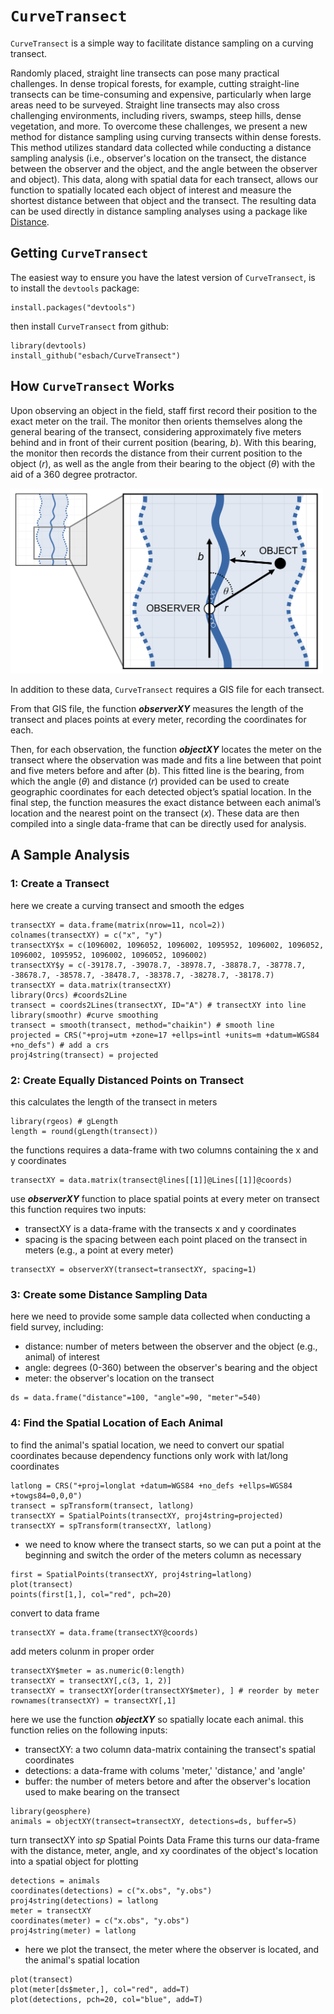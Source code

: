 # `CurveTransect`
`CurveTransect` is a simple way to facilitate distance sampling on a curving transect. 

Randomly placed, straight line transects can pose many practical challenges. In dense tropical forests, for example, cutting straight-line transects can be time-consuming and expensive, particularly when large areas need to be surveyed. Straight line transects may also cross challenging environments, including rivers, swamps, steep hills, dense vegetation, and more. To overcome these challenges, we present a new method for distance sampling using curving transects within dense forests. This method utilizes standard data collected while conducting a distance sampling analysis (i.e., observer's location on the transect, the distance between the observer and the object, and the angle between the observer and object). This data, along with spatial data for each transect, allows our function to spatially located each object of interest and measure the shortest distance between that object and the transect. The resulting data can be used directly in distance sampling analyses using a package like [Distance](https://github.com/cran/Distance/blob/master/README.md).

## Getting `CurveTransect`

The easiest way to ensure you have the latest version of `CurveTransect`, is to install the `devtools` package:
```
install.packages("devtools")
```
then install `CurveTransect` from github:
```
library(devtools)
install_github("esbach/CurveTransect")
```

## How `CurveTransect` Works

Upon observing an object in the field, staff first record their position to the exact meter on the trail. The monitor then orients themselves along the general bearing of the transect, considering approximately five meters behind and in front of their current position (bearing, *b*). With this bearing, the monitor then records the distance from their current position to the object (*r*), as well as the angle from their bearing to the object (*θ*) with the aid of a 360 degree protractor. 

<img src="https://github.com/esbach/CurveTransect/blob/main/Figures/Figure.jpg" width="500" />

In addition to these data, `CurveTransect` requires a GIS file for each transect. 

From that GIS file, the function ***observerXY*** measures the length of the transect and places points at every meter, recording the coordinates for each. 

Then, for each observation, the function ***objectXY*** locates the meter on the transect where the observation was made and fits a line between that point and five meters before and after (*b*). This fitted line is the bearing, from which the angle (*θ*) and distance (*r*) provided can be used to create geographic coordinates for each detected object’s spatial location. In the final step, the function measures the exact distance between each animal’s location and the nearest point on the transect (*x*). These data are then compiled into a single data-frame that can be directly used for analysis.

## A Sample Analysis

### 1: Create a Transect

here we create a curving transect and smooth the edges
```
transectXY = data.frame(matrix(nrow=11, ncol=2))
colnames(transectXY) = c("x", "y")
transectXY$x = c(1096002, 1096052, 1096002, 1095952, 1096002, 1096052, 1096002, 1095952, 1096002, 1096052, 1096002)
transectXY$y = c(-39178.7, -39078.7, -38978.7, -38878.7, -38778.7, -38678.7, -38578.7, -38478.7, -38378.7, -38278.7, -38178.7)
transectXY = data.matrix(transectXY)
library(Orcs) #coords2Line
transect = coords2Lines(transectXY, ID="A") # transectXY into line
library(smoothr) #curve smoothing
transect = smooth(transect, method="chaikin") # smooth line
projected = CRS("+proj=utm +zone=17 +ellps=intl +units=m +datum=WGS84 +no_defs") # add a crs
proj4string(transect) = projected
```

### 2: Create Equally Distanced Points on Transect

this calculates the length of the transect in meters
```
library(rgeos) # gLength
length = round(gLength(transect))
```

the functions requires a data-frame with two columns containing the x and y coordinates
```
transectXY = data.matrix(transect@lines[[1]]@Lines[[1]]@coords)
```

use ***observerXY*** function to place spatial points at every meter on transect
this function requires two inputs: 
- transectXY is a data-frame with the transects x and y coordinates
- spacing is the spacing between each point placed on the transect in meters (e.g., a point at every meter)
```
transectXY = observerXY(transect=transectXY, spacing=1)
```

### 3: Create some Distance Sampling Data
here we need to provide some sample data collected when conducting a field survey, including:
- distance: number of meters between the observer and the object (e.g., animal) of interest
- angle: degrees (0-360) between the observer's bearing and the object
- meter: the observer's location on the transect
```
ds = data.frame("distance"=100, "angle"=90, "meter"=540)
```

### 4: Find the Spatial Location of Each Animal

to find the animal's spatial location, we need to convert our spatial coordinates because dependency functions only work with lat/long coordinates
```
latlong = CRS("+proj=longlat +datum=WGS84 +no_defs +ellps=WGS84 +towgs84=0,0,0")
transect = spTransform(transect, latlong)
transectXY = SpatialPoints(transectXY, proj4string=projected)
transectXY = spTransform(transectXY, latlong)
```

- we need to know where the transect starts, so we can put a point at the beginning and switch the order of the meters column as necessary
```
first = SpatialPoints(transectXY, proj4string=latlong)
plot(transect)
points(first[1,], col="red", pch=20)
```

convert to data frame
```
transectXY = data.frame(transectXY@coords)
```

add meters colunm in proper order
```
transectXY$meter = as.numeric(0:length)
transectXY = transectXY[,c(3, 1, 2)]
transectXY = transectXY[order(transectXY$meter), ] # reorder by meter
rownames(transectXY) = transectXY[,1]
```

here we use the function ***objectXY*** so spatially locate each animal. this function relies on the following inputs:
- transectXY: a two column data-matrix containing the transect's spatial coordinates
- detections: a data-frame with colums 'meter,' 'distance,' and 'angle'
- buffer: the number of meters betore and after the observer's location used to make bearing on the transect
```
library(geosphere)
animals = objectXY(transect=transectXY, detections=ds, buffer=5) 
```

turn transectXY into *sp* Spatial Points Data Frame
this turns our data-frame with the distance, meter, angle, and xy coordinates of the object's location into a spatial object for plotting
```
detections = animals
coordinates(detections) = c("x.obs", "y.obs") 
proj4string(detections) = latlong
meter = transectXY
coordinates(meter) = c("x.obs", "y.obs") 
proj4string(meter) = latlong
```

- here we plot the transect, the meter where the observer is located, and the animal's spatial location
```
plot(transect)
plot(meter[ds$meter,], col="red", add=T)
plot(detections, pch=20, col="blue", add=T)
```
